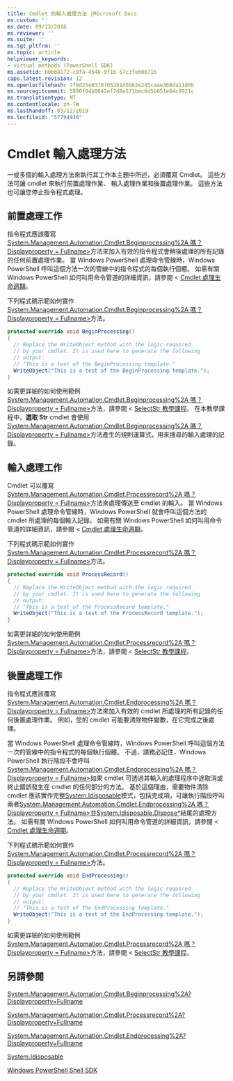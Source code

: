 ```yaml
---
title: Cmdlet 的輸入處理方法 |Microsoft Docs
ms.custom: ''
ms.date: 09/13/2016
ms.reviewer: ''
ms.suite: ''
ms.tgt_pltfrm: ''
ms.topic: article
helpviewer_keywords:
- virtual methods (PowerShell SDK]
ms.assetid: b0bb8172-c9fa-454b-9f1b-57c3fe60671b
caps.latest.revision: 12
ms.openlocfilehash: 7f8d25e03707052b1d5b62e245caae360da11d0b
ms.sourcegitcommit: 5990f04b8042ef2d8e571bec6d5b051e64c9921c
ms.translationtype: MT
ms.contentlocale: zh-TW
ms.lasthandoff: 03/12/2019
ms.locfileid: "57794938"
---
```

# <a name="cmdlet-input-processing-methods"></a>Cmdlet 輸入處理方法

一或多個的輸入處理方法來執行其工作本主題中所述，必須覆寫 Cmdlet。 這些方法可讓 cmdlet 來執行前置處理作業、 輸入處理作業和後置處理作業。 這些方法也可讓您停止指令程式處理。

## <a name="pre-processing-tasks"></a>前置處理工作

指令程式應該覆寫[System.Management.Automation.Cmdlet.Beginprocessing%2A 嗎？Displayproperty = Fullname>](/dotnet/api/system.management.automation.cmdlet.beginprocessing?view=powershellsdk-1.1.0)方法來加入有效的指令程式會稍後處理的所有記錄的任何前置處理作業。 當 Windows PowerShell 處理命令管線時，Windows PowerShell 呼叫這個方法一次的管線中的指令程式的每個執行個體。 如需有關 Windows PowerShell 如何叫用命令管道的詳細資訊，請參閱 < [Cmdlet 處理生命週期](https://msdn.microsoft.com/en-us/3202f55c-314d-4ac3-ad78-4c7ca72253c5)。

下列程式碼示範如何實作[System.Management.Automation.Cmdlet.Beginprocessing%2A 嗎？Displayproperty = Fullname>](/dotnet/api/system.management.automation.cmdlet.beginprocessing?view=powershellsdk-1.1.0)方法。

```csharp
protected override void BeginProcessing()
{
  // Replace the WriteObject method with the logic required
  // by your cmdlet. It is used here to generate the following
  // output:
  // "This is a test of the BeginProcessing template."
  WriteObject("This is a test of the BeginProcessing template.");
}
```

如需更詳細的如何使用範例[System.Management.Automation.Cmdlet.Beginprocessing%2A 嗎？Displayproperty = Fullname>](/dotnet/api/system.management.automation.cmdlet.beginprocessing?view=powershellsdk-1.1.0)方法，請參閱 < [SelectStr 教學課程](./selectstr-tutorial.md)。 在本教學課程中，**選取 Str** cmdlet 會使用[System.Management.Automation.Cmdlet.Beginprocessing%2A 嗎？Displayproperty = Fullname>](/dotnet/api/system.management.automation.cmdlet.beginprocessing?view=powershellsdk-1.1.0)方法產生的規則運算式，用來搜尋的輸入處理的記錄。

## <a name="input-processing-tasks"></a>輸入處理工作

Cmdlet 可以覆寫[System.Management.Automation.Cmdlet.Processrecord%2A 嗎？Displayproperty = Fullname>](/dotnet/api/system.management.automation.cmdlet.processrecord?view=powershellsdk-1.1.0)方法來處理傳送至 cmdlet 的輸入。 當 Windows PowerShell 處理命令管線時，Windows PowerShell 就會呼叫這個方法的 cmdlet 所處理的每個輸入記錄。 如需有關 Windows PowerShell 如何叫用命令管道的詳細資訊，請參閱 < [Cmdlet 處理生命週期](https://msdn.microsoft.com/en-us/3202f55c-314d-4ac3-ad78-4c7ca72253c5)。

下列程式碼示範如何實作[System.Management.Automation.Cmdlet.Processrecord%2A 嗎？Displayproperty = Fullname>](/dotnet/api/system.management.automation.cmdlet.processrecord?view=powershellsdk-1.1.0)方法。

```csharp
protected override void ProcessRecord()
{
  // Replace the WriteObject method with the logic required
  // by your cmdlet. It is used here to generate the following
  // output:
  // "This is a test of the ProcessRecord template."
  WriteObject("This is a test of the ProcessRecord template.");
}
```

如需更詳細的如何使用範例[System.Management.Automation.Cmdlet.Processrecord%2A 嗎？Displayproperty = Fullname>](/dotnet/api/system.management.automation.cmdlet.processrecord?view=powershellsdk-1.1.0)方法，請參閱 < [SelectStr 教學課程](./selectstr-tutorial.md)。

## <a name="post-processing-tasks"></a>後置處理工作

指令程式應該覆寫[System.Management.Automation.Cmdlet.Endprocessing%2A 嗎？Displayproperty = Fullname>](/dotnet/api/system.management.automation.cmdlet.endprocessing?view=powershellsdk-1.1.0)方法來加入有效的 cmdlet 所處理的所有記錄的任何後置處理作業。 例如，您的 cmdlet 可能要清除物件變數，在它完成之後處理。

當 Windows PowerShell 處理命令管線時，Windows PowerShell 呼叫這個方法一次的管線中的指令程式的每個執行個體。 不過，請務必記住，Windows PowerShell 執行階段不會呼叫[System.Management.Automation.Cmdlet.Endprocessing%2A 嗎？Displayproperty = Fullname>](/dotnet/api/system.management.automation.cmdlet.endprocessing?view=powershellsdk-1.1.0)如果 cmdlet 可透過其輸入的處理程序中途取消或終止錯誤發生在 cmdlet 的任何部分的方法。 基於這個理由，需要物件清除 cmdlet 應該實作完整[System.Idisposable](/dotnet/api/System.IDisposable)模式，包括完成項，可讓執行階段呼叫兩者[System.Management.Automation.Cmdlet.Endprocessing%2A 嗎？Displayproperty = Fullname>](/dotnet/api/system.management.automation.cmdlet.endprocessing?view=powershellsdk-1.1.0)並[System.Idisposable.Dispose*](/dotnet/api/System.IDisposable.Dispose)結尾的處理方法。 如需有關 Windows PowerShell 如何叫用命令管道的詳細資訊，請參閱 < [Cmdlet 處理生命週期](https://msdn.microsoft.com/en-us/3202f55c-314d-4ac3-ad78-4c7ca72253c5)。

下列程式碼示範如何實作[System.Management.Automation.Cmdlet.Processrecord%2A 嗎？Displayproperty = Fullname>](/dotnet/api/system.management.automation.cmdlet.processrecord?view=powershellsdk-1.1.0)方法。

```csharp
protected override void EndProcessing()
{
  // Replace the WriteObject method with the logic required
  // by your cmdlet. It is used here to generate the following
  // output:
  // "This is a test of the EndProcessing template."
  WriteObject("This is a test of the EndProcessing template.");
}
```

如需更詳細的如何使用範例[System.Management.Automation.Cmdlet.Processrecord%2A 嗎？Displayproperty = Fullname>](/dotnet/api/system.management.automation.cmdlet.processrecord?view=powershellsdk-1.1.0)方法，請參閱 < [SelectStr 教學課程](./selectstr-tutorial.md)。

## <a name="see-also"></a>另請參閱

[System.Management.Automation.Cmdlet.Beginprocessing%2A?Displayproperty=Fullname](/dotnet/api/system.management.automation.cmdlet.beginprocessing?view=powershellsdk-1.1.0)

[System.Management.Automation.Cmdlet.Processrecord%2A?Displayproperty=Fullname](/dotnet/api/system.management.automation.cmdlet.processrecord?view=powershellsdk-1.1.0)

[System.Management.Automation.Cmdlet.Endprocessing%2A?Displayproperty=Fullname](/dotnet/api/system.management.automation.cmdlet.endprocessing?view=powershellsdk-1.1.0)

[System.Idisposable](/dotnet/api/System.IDisposable)

[Windows PowerShell Shell SDK](../windows-powershell-reference.md)
